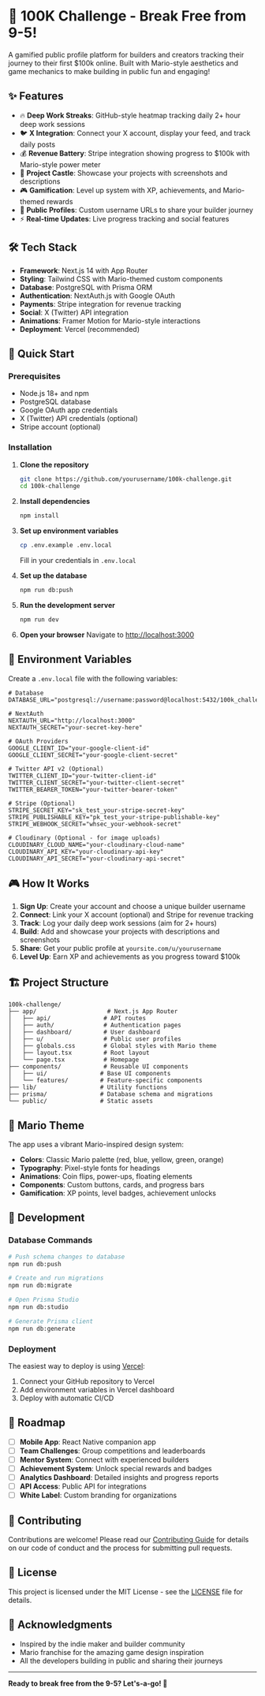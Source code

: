 # 🍄 100K Challenge - Break Free from 9-5!

A gamified public profile platform for builders and creators tracking their journey to their first $100k online. Built with Mario-style aesthetics and game mechanics to make building in public fun and engaging!

## ✨ Features

- 🔥 **Deep Work Streaks**: GitHub-style heatmap tracking daily 2+ hour deep work sessions
- 🐦 **X Integration**: Connect your X account, display your feed, and track daily posts
- 💰 **Revenue Battery**: Stripe integration showing progress to $100k with Mario-style power meter
- 🏰 **Project Castle**: Showcase your projects with screenshots and descriptions
- 🎮 **Gamification**: Level up system with XP, achievements, and Mario-themed rewards
- 👥 **Public Profiles**: Custom username URLs to share your builder journey
- ⚡ **Real-time Updates**: Live progress tracking and social features

## 🛠️ Tech Stack

- **Framework**: Next.js 14 with App Router
- **Styling**: Tailwind CSS with Mario-themed custom components
- **Database**: PostgreSQL with Prisma ORM
- **Authentication**: NextAuth.js with Google OAuth
- **Payments**: Stripe integration for revenue tracking
- **Social**: X (Twitter) API integration
- **Animations**: Framer Motion for Mario-style interactions
- **Deployment**: Vercel (recommended)

## 🚀 Quick Start

### Prerequisites

- Node.js 18+ and npm
- PostgreSQL database
- Google OAuth app credentials
- X (Twitter) API credentials (optional)
- Stripe account (optional)

### Installation

1. **Clone the repository**
   ```bash
   git clone https://github.com/yourusername/100k-challenge.git
   cd 100k-challenge
   ```

2. **Install dependencies**
   ```bash
   npm install
   ```

3. **Set up environment variables**
   ```bash
   cp .env.example .env.local
   ```
   Fill in your credentials in `.env.local`

4. **Set up the database**
   ```bash
   npm run db:push
   ```

5. **Run the development server**
   ```bash
   npm run dev
   ```

6. **Open your browser**
   Navigate to [http://localhost:3000](http://localhost:3000)

## 🎯 Environment Variables

Create a `.env.local` file with the following variables:

```env
# Database
DATABASE_URL="postgresql://username:password@localhost:5432/100k_challenge"

# NextAuth
NEXTAUTH_URL="http://localhost:3000"
NEXTAUTH_SECRET="your-secret-key-here"

# OAuth Providers
GOOGLE_CLIENT_ID="your-google-client-id"
GOOGLE_CLIENT_SECRET="your-google-client-secret"

# Twitter API v2 (Optional)
TWITTER_CLIENT_ID="your-twitter-client-id"
TWITTER_CLIENT_SECRET="your-twitter-client-secret"
TWITTER_BEARER_TOKEN="your-twitter-bearer-token"

# Stripe (Optional)
STRIPE_SECRET_KEY="sk_test_your-stripe-secret-key"
STRIPE_PUBLISHABLE_KEY="pk_test_your-stripe-publishable-key"
STRIPE_WEBHOOK_SECRET="whsec_your-webhook-secret"

# Cloudinary (Optional - for image uploads)
CLOUDINARY_CLOUD_NAME="your-cloudinary-cloud-name"
CLOUDINARY_API_KEY="your-cloudinary-api-key"
CLOUDINARY_API_SECRET="your-cloudinary-api-secret"
```

## 🎮 How It Works

1. **Sign Up**: Create your account and choose a unique builder username
2. **Connect**: Link your X account (optional) and Stripe for revenue tracking
3. **Track**: Log your daily deep work sessions (aim for 2+ hours)
4. **Build**: Add and showcase your projects with descriptions and screenshots
5. **Share**: Get your public profile at `yoursite.com/u/yourusername`
6. **Level Up**: Earn XP and achievements as you progress toward $100k

## 🏗️ Project Structure

```
100k-challenge/
├── app/                    # Next.js App Router
│   ├── api/               # API routes
│   ├── auth/              # Authentication pages
│   ├── dashboard/         # User dashboard
│   ├── u/                 # Public user profiles
│   ├── globals.css        # Global styles with Mario theme
│   ├── layout.tsx         # Root layout
│   └── page.tsx           # Homepage
├── components/            # Reusable UI components
│   ├── ui/               # Base UI components
│   └── features/         # Feature-specific components
├── lib/                  # Utility functions
├── prisma/               # Database schema and migrations
└── public/               # Static assets
```

## 🎨 Mario Theme

The app uses a vibrant Mario-inspired design system:

- **Colors**: Classic Mario palette (red, blue, yellow, green, orange)
- **Typography**: Pixel-style fonts for headings
- **Animations**: Coin flips, power-ups, floating elements
- **Components**: Custom buttons, cards, and progress bars
- **Gamification**: XP points, level badges, achievement unlocks

## 🔧 Development

### Database Commands

```bash
# Push schema changes to database
npm run db:push

# Create and run migrations
npm run db:migrate

# Open Prisma Studio
npm run db:studio

# Generate Prisma client
npm run db:generate
```

### Deployment

The easiest way to deploy is using [Vercel](https://vercel.com):

1. Connect your GitHub repository to Vercel
2. Add environment variables in Vercel dashboard
3. Deploy with automatic CI/CD

## 🎯 Roadmap

- [ ] **Mobile App**: React Native companion app
- [ ] **Team Challenges**: Group competitions and leaderboards
- [ ] **Mentor System**: Connect with experienced builders
- [ ] **Achievement System**: Unlock special rewards and badges
- [ ] **Analytics Dashboard**: Detailed insights and progress reports
- [ ] **API Access**: Public API for integrations
- [ ] **White Label**: Custom branding for organizations

## 🤝 Contributing

Contributions are welcome! Please read our [Contributing Guide](CONTRIBUTING.md) for details on our code of conduct and the process for submitting pull requests.

## 📄 License

This project is licensed under the MIT License - see the [LICENSE](LICENSE) file for details.

## 🎊 Acknowledgments

- Inspired by the indie maker and builder community
- Mario franchise for the amazing game design inspiration
- All the developers building in public and sharing their journeys

---

**Ready to break free from the 9-5? Let's-a-go! 🍄** 